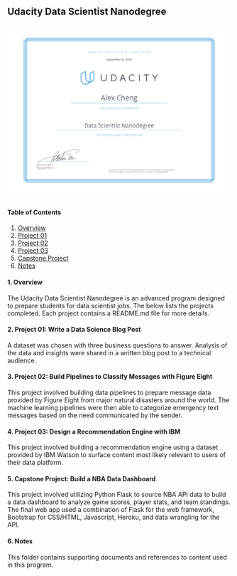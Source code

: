 ## Udacity Data Scientist Nanodegree

![Udacity_DS_Nano_AlexCheng](Udacity-DataScientist-Nanodegree_AlexCheng.png)

#### Table of Contents
1. [Overview](#summary)
2. [Project 01](#project_1)
3. [Project 02](#project_2)
4. [Project 03](#project_3)
5. [Capstone Project](#capstone)
6. [Notes](#notes)

#### 1. Overview <a name="summary"></a>

The Udacity Data Scientist Nanodegree is an advanced program designed to prepare students for data scientist jobs. The below lists the projects completed. Each project contains a README.md file for more details. 

#### 2. Project 01: Write a  Data Science Blog Post <a name="project_1"></a>
A dataset was chosen with three business questions to answer. Analysis of the data and insights were shared in a written blog post to a technical audience.

#### 3. Project 02: Build Pipelines to Classify Messages with Figure Eight <a name="project_2"></a>
This project involved building data pipelines to prepare message data provided by Figure Eight from major natural disasters around the world. The machine learning pipelines were then able to categorize emergency text messages based on the need communicated by the sender.

#### 4. Project 03: Design a Recommendation Engine with IBM <a name="project_3"></a>
This project involved building a recommendation engine using a dataset provided by IBM Watson to surface content most likely relevant to users of their data platform.

#### 5. Capstone Project: Build a NBA Data Dashboard <a name="capstone"></a>
This project involved utilizing Python Flask to source NBA API data to build a data dashboard to analyze game scores, player stats, and team standings. The final web app used a combination of Flask for the web framework, Bootstrap for CSS/HTML, Javascript, Heroku, and data wrangling for the API.

#### 6. Notes <a name="notes"></a>

This folder contains supporting documents and references to content used in this program.
